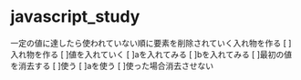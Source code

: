 # javascript_study
一定の値に達したら使われていない順に要素を削除されていく入れ物を作る
[ ]入れ物を作る
[ ]値を入れていく
  [ ]aを入れてみる
  [ ]bを入れてみる
[ ]最初の値を消去する
[ ]使う
  [ ]aを使う
[ ]使った場合消去させない
